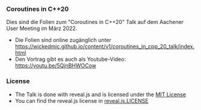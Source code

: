 ### Coroutines in C++20
Dies sind die Folien zum "Coroutines in C++20" Talk auf dem Aachener User Meeting im März 2022.

- Die Folien sind online zugänglich unter https://wickedmic.github.io/content/v1/coroutines_in_cpp_20_talk/index.html
- Den Vortrag gibt es auch als Youtube-Video: https://youtu.be/5QjnBHWOCow

### License
- The Talk is done with reveal.js and is licensed under the [MIT License](./LICENSE)
- You can find the reveal.js license in [reveal.js.LICENSE](./reveal.js.LICENSE)
